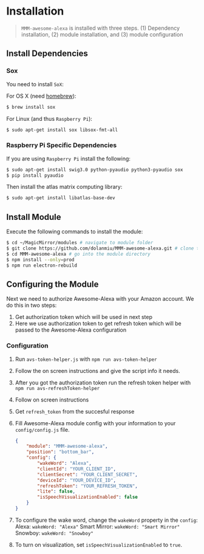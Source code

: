 # Installation

> `MMM-awesome-alexa` is installed with three steps. (1) Dependency installation, (2) module installation, and (3) module configuration

## Install Dependencies

### Sox

You need to install `SoX`:

For OS X (need [homebrew](https://brew.sh/)):

```bash
$ brew install sox
```

For Linux (and thus `Raspberry Pi`):

```bash
$ sudo apt-get install sox libsox-fmt-all
```

### Raspberry Pi Specific Dependencies

If you are using `Raspberry Pi` install the following:

```bash
$ sudo apt-get install swig3.0 python-pyaudio python3-pyaudio sox
$ pip install pyaudio
```

Then install the atlas matrix computing library:

```bash
$ sudo apt-get install libatlas-base-dev
```

## Install Module

Execute the following commands to install the module:

```bash
$ cd ~/MagicMirror/modules # navigate to module folder
$ git clone https://github.com/dolanmiu/MMM-awesome-alexa.git # clone this repository
$ cd MMM-awesome-alexa # go into the module directory
$ npm install --only=prod
$ npm run electron-rebuild
```

## Configuring the Module

Next we need to authorize Awesome-Alexa with your Amazon account. We do this in two steps:

1. Get authorization token which will be used in next step
2. Here we use authorization token to get refresh token which will be passed to the Awesome-Alexa configuration

### Configuration

1. Run `avs-token-helper.js` with `npm run avs-token-helper`
2. Follow the on screen instructions and give the script info it needs.
3. After you got the authorization token run the refresh token helper with `npm run avs-refreshToken-helper`
4. Follow on screen instructions
5. Get `refresh_token` from the succesful response
6. Fill Awesome-Alexa module config with your information to your `config/config.js` file.

    ```json
    {
        "module": "MMM-awesome-alexa",
        "position": "bottom_bar",
        "config": {
            "wakeWord": "Alexa",
            "clientId": "YOUR_CLIENT_ID",
            "clientSecret": "YOUR_CLIENT_SECRET",
            "deviceId": "YOUR_DEVICE_ID",
            "refreshToken": "YOUR_REFRESH_TOKEN",
            "lite": false,
            "isSpeechVisualizationEnabled": false
        }
    }
    ```

7. To configure the wake word, change the `wakeWord` property in the `config`:
   Alexa: `wakeWord: "Alexa"`
   Smart Mirror: `wakeWord: "Smart Mirror"`
   Snowboy: `wakeWord: "Snowboy"`

8. To turn on visualization, set `isSpeechVisualizationEnabled` to `true`.

